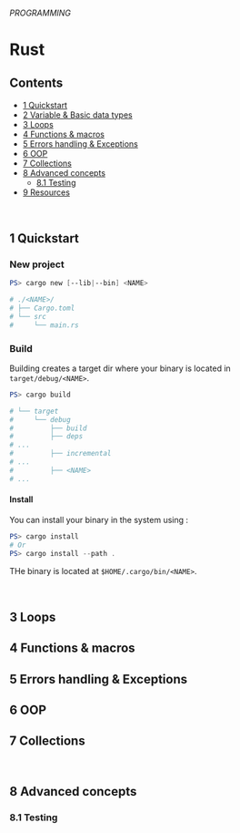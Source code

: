 ###### PROGRAMMING
# Rust






## Contents



<!-- TOC -->
* [1 Quickstart](#1)
* [2 Variable & Basic data types](#2)
  <!-- * [2.1 Overview](#2.1)
  * [2.8 Privacy](#2.8) -->
* [3 Loops](#3)
* [4 Functions & macros](#4)
* [5 Errors handling & Exceptions](#5)
* [6 OOP](#6)
* [7 Collections](#7)
* [8 Advanced concepts](#8)
  * [8.1 Testing](#8.1)
* [9 Resources](#9)
<!-- /TOC -->


<br>

## <a name="1"/> 1 Quickstart

### New project 

```powershell
PS> cargo new [--lib|--bin] <NAME>

# ./<NAME>/
# ├── Cargo.toml
# └── src
#     └── main.rs
```
### Build

Building creates a target dir where your binary is located in `target/debug/<NAME>`. 
```powershell
PS> cargo build

# └── target
#     └── debug
#         ├── build
#         ├── deps
# ...
#         ├── incremental
# ...
#         ├── <NAME>
# ...
```
 
#### Install 

You can install your binary in the system using :

```powershell
PS> cargo install
# Or
PS> cargo install --path .
```

THe binary is located at `$HOME/.cargo/bin/<NAME>`.


<br>

## <a name="3"/>3 Loops
## <a name="4"/>4 Functions & macros
## <a name="5"/>5 Errors handling & Exceptions
## <a name="6"/>6 OOP
## <a name="7"/>7 Collections

<br>

## <a name="8"/>8 Advanced concepts
### <a name="8.1"/>8.1 Testing
